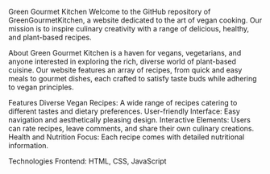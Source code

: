 Green Gourmet Kitchen
Welcome to the GitHub repository of GreenGourmetKitchen, a website dedicated to the art of vegan cooking. Our mission is to inspire culinary creativity with a range of delicious, healthy, and plant-based recipes.

About
Green Gourmet Kitchen is a haven for vegans, vegetarians, and anyone interested in exploring the rich, diverse world of plant-based cuisine. Our website features an array of recipes, from quick and easy meals to gourmet dishes, each crafted to satisfy taste buds while adhering to vegan principles.

Features
Diverse Vegan Recipes: A wide range of recipes catering to different tastes and dietary preferences.
User-friendly Interface: Easy navigation and aesthetically pleasing design.
Interactive Elements: Users can rate recipes, leave comments, and share their own culinary creations.
Health and Nutrition Focus: Each recipe comes with detailed nutritional information.

Technologies
Frontend: HTML, CSS, JavaScript
